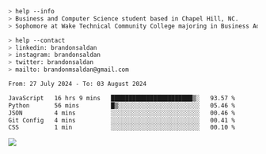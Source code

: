 ````bash
> help --info
> Business and Computer Science student based in Chapel Hill, NC.
> Sophomore at Wake Technical Community College majoring in Business Administration.
````

````bash
> help --contact
> linkedin: brandonsaldan
> instagram: brandonsaldan
> twitter: brandonsaldan
> mailto: brandonmsaldan@gmail.com
````

<!--START_SECTION:waka-->

```txt
From: 27 July 2024 - To: 03 August 2024

JavaScript   16 hrs 9 mins   ███████████████████████▒░   93.57 %
Python       56 mins         █▒░░░░░░░░░░░░░░░░░░░░░░░   05.46 %
JSON         4 mins          ░░░░░░░░░░░░░░░░░░░░░░░░░   00.46 %
Git Config   4 mins          ░░░░░░░░░░░░░░░░░░░░░░░░░   00.41 %
CSS          1 min           ░░░░░░░░░░░░░░░░░░░░░░░░░   00.10 %
```

<!--END_SECTION:waka-->

![](https://komarev.com/ghpvc/?username=brandonsaldan&color=6A8AFF)
